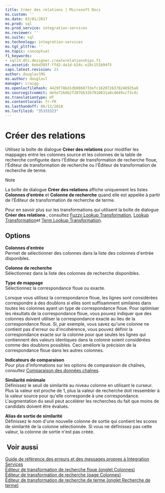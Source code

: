 ```yaml
---
title: Créer des relations | Microsoft Docs
ms.custom: ''
ms.date: 03/01/2017
ms.prod: sql
ms.prod_service: integration-services
ms.reviewer: ''
ms.suite: sql
ms.technology: integration-services
ms.tgt_pltfrm: ''
ms.topic: conceptual
f1_keywords:
- sql13.dts.designer.createrelationships.f1
ms.assetid: 6ebd305f-ffd2-4a1d-b24c-e28c151b94f5
caps.latest.revision: 21
author: douglaslMS
ms.author: douglasl
manager: craigg
ms.openlocfilehash: 4429f78bd1db0868733efc1620726378246925a8
ms.sourcegitcommit: de5e726db2f287bb32b7910831a0c4649ccf3c4c
ms.translationtype: HT
ms.contentlocale: fr-FR
ms.lasthandoff: 06/12/2018
ms.locfileid: "35333323"
---
```

# <a name="create-relationships"></a>Créer des relations
  Utilisez la boîte de dialogue **Créer des relations** pour modifier les mappages entre les colonnes source et les colonnes de la table de recherche configurée dans l'Éditeur de transformation de recherche floue, l'Éditeur de transformation de recherche ou l'Éditeur de transformation de recherche de terme.  
  
> [!NOTE]  
>  La boîte de dialogue **Créer des relations** affiche uniquement les listes **Colonnes d’entrée** et **Colonne de recherche** quand elle est appelée à partir de l’Éditeur de transformation de recherche de terme.  
  
 Pour en savoir plus sur les transformations qui utilisent la boîte de dialogue **Créer des relations** , consultez [Fuzzy Lookup Transformation](../../../integration-services/data-flow/transformations/fuzzy-lookup-transformation.md), [Lookup Transformation](../../../integration-services/data-flow/transformations/lookup-transformation.md)et [Term Lookup Transformation](../../../integration-services/data-flow/transformations/term-lookup-transformation.md).  
  
## <a name="options"></a>Options  
 **Colonnes d’entrée**  
 Permet de sélectionner des colonnes dans la liste des colonnes d'entrée disponibles.  
  
 **Colonne de recherche**  
 Sélectionnez dans la liste des colonnes de recherche disponibles.  
  
 **Type de mappage**  
 Sélectionnez la correspondance floue ou exacte.  
  
 Lorsque vous utilisez la correspondance floue, les lignes sont considérées correspondre à des doublons si elles sont suffisamment similaires dans toutes les colonnes ayant un type de correspondance floue. Pour optimiser les résultats de la correspondance floue, vous pouvez indiquer que des colonnes doivent utiliser la correspondance exacte au lieu de la correspondance floue. Si, par exemple, vous savez qu'une colonne ne contient pas d'erreur ou d'incohérence, vous pouvez définir la correspondance exacte sur la colonne pour que seules les lignes qui contiennent des valeurs identiques dans la colonne soient considérées comme des doublons possibles. Ceci améliore la précision de la correspondance floue dans les autres colonnes.  
  
 **Indicateurs de comparaison**  
 Pour plus d'informations sur les options de comparaison de chaînes, consultez [Comparaison des données chaînes](../../../integration-services/data-flow/comparing-string-data.md).  
  
 **Similarité minimale**  
 Définissez le seuil de similarité au niveau colonne en utilisant le curseur. Plus la valeur est proche de 1, plus la valeur de recherche doit ressembler à la valeur source pour qu'elle corresponde à une correspondance. L'augmentation du seuil peut accélérer les recherches du fait que moins de candidats doivent être évalués.  
  
 **Alias de sortie de similarité**  
 Définissez le nom d'une nouvelle colonne de sortie qui contient les scores de similarité de la colonne sélectionnée. Si vous ne définissez pas cette valeur, la colonne de sortie n'est pas créée.  
  
## <a name="see-also"></a> Voir aussi  
 [Guide de référence des erreurs et des messages propres à Integration Services](../../../integration-services/integration-services-error-and-message-reference.md)   
 [Éditeur de transformation de recherche floue &#40;onglet Colonnes&#41;](../../../integration-services/data-flow/transformations/fuzzy-lookup-transformation-editor-columns-tab.md)   
 [Éditeur de transformation de recherche &#40;page Colonnes&#41;](../../../integration-services/data-flow/transformations/lookup-transformation-editor-columns-page.md)   
 [Éditeur de transformation de recherche de terme &#40;onglet Recherche de terme&#41;](../../../integration-services/data-flow/transformations/term-lookup-transformation-editor-term-lookup-tab.md)  
  
  
